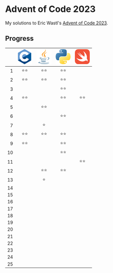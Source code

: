 # Advent of Code 2023

My solutions to Eric Wastl's [Advent of Code 2023](https://adventofcode.com/2023).

## Progress

| | [![C](logos/c.png)](/aoc23c/) | [![Java++](logos/java.png)](/aoc23java/) | [![Python](logos/py.png)](/aoc23py/) | [![Swift](logos/swift.png)](/aoc23swift/) |
|--:|:-:|:-:|:-:|:-:|
|  1 | ⭐️⭐️ | ⭐️⭐️ | ⭐️⭐️ | |
|  2 | ⭐️⭐️ | ⭐️⭐️ | ⭐️⭐️ | ||
|  3 | | | ⭐️⭐️ | |
|  4 | ⭐️⭐️ | | ⭐️⭐️ | ⭐️⭐️ |
|  5 | | ⭐️⭐️ | | |
|  6 | | | ⭐️⭐️ | |
|  7 | | ⭐️ | | |
|  8 | ⭐️⭐️ | ⭐️⭐️ | ⭐️⭐️ | |
|  9 | ⭐️⭐️ | | ⭐️⭐️ | |
| 10 | | | ⭐️⭐️ | |
| 11 | |  | | ⭐️⭐️ |
| 12 | | ⭐️⭐️ | ⭐️⭐️ | |
| 13 | | ⭐️ | | |
| 14 | | | | |
| 15 | | | | |
| 16 | | | | |
| 17 | | | | |
| 18 | | | | |
| 19 | | | | |
| 20 | | | | |
| 21 | | | | |
| 22 | | | | |
| 23 | | | | |
| 24 | | | | |
| 25 | | | | |
